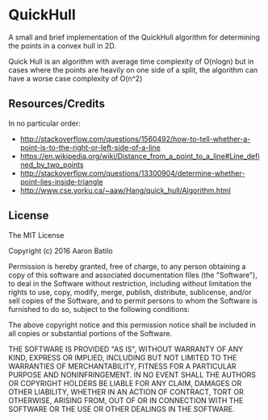 # QuickHull
A small and brief implementation of the QuickHull algorithm for determining the points in a convex hull in 2D.  
  
Quick Hull is an algorithm with average time complexity of O(nlogn) but in cases where the points are heavily on one side of a split, the algorithm can have a worse case complexity of O(n^2)

## Resources/Credits 
In no particular order:  
- http://stackoverflow.com/questions/1560492/how-to-tell-whether-a-point-is-to-the-right-or-left-side-of-a-line
- https://en.wikipedia.org/wiki/Distance_from_a_point_to_a_line#Line_defined_by_two_points
- http://stackoverflow.com/questions/13300904/determine-whether-point-lies-inside-triangle
- http://www.cse.yorku.ca/~aaw/Hang/quick_hull/Algorithm.html

## License

The MIT License

Copyright (c) 2016 Aaron Batilo

Permission is hereby granted, free of charge, to any person obtaining a copy
of this software and associated documentation files (the "Software"), to deal
in the Software without restriction, including without limitation the rights
to use, copy, modify, merge, publish, distribute, sublicense, and/or sell
copies of the Software, and to permit persons to whom the Software is
furnished to do so, subject to the following conditions:

The above copyright notice and this permission notice shall be included in
all copies or substantial portions of the Software.

THE SOFTWARE IS PROVIDED "AS IS", WITHOUT WARRANTY OF ANY KIND, EXPRESS OR
IMPLIED, INCLUDING BUT NOT LIMITED TO THE WARRANTIES OF MERCHANTABILITY,
FITNESS FOR A PARTICULAR PURPOSE AND NONINFRINGEMENT. IN NO EVENT SHALL THE
AUTHORS OR COPYRIGHT HOLDERS BE LIABLE FOR ANY CLAIM, DAMAGES OR OTHER
LIABILITY, WHETHER IN AN ACTION OF CONTRACT, TORT OR OTHERWISE, ARISING FROM,
OUT OF OR IN CONNECTION WITH THE SOFTWARE OR THE USE OR OTHER DEALINGS IN
THE SOFTWARE.
